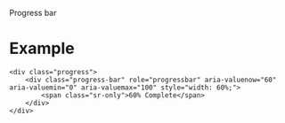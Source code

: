 Progress bar

# Example

    <div class="progress">
        <div class="progress-bar" role="progressbar" aria-valuenow="60" aria-valuemin="0" aria-valuemax="100" style="width: 60%;">
            <span class="sr-only">60% Complete</span>
        </div>
    </div>
